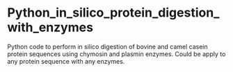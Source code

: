 # Python_in_silico_protein_digestion_with_enzymes
 Python code to perform in silico digestion of bovine and camel casein protein sequences using chymosin and plasmin enzymes. Could be apply to any protein sequence with any enzymes.

